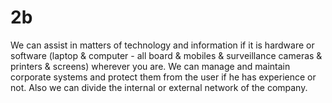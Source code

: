 # 2b
We can assist in matters of technology and information if it is hardware or software (laptop &amp; computer - all board &amp; mobiles &amp; surveillance cameras &amp; printers &amp; screens) wherever you are. We can manage and maintain corporate systems and protect them from the user if he has experience or not. Also we can divide the internal or external network of the company.
